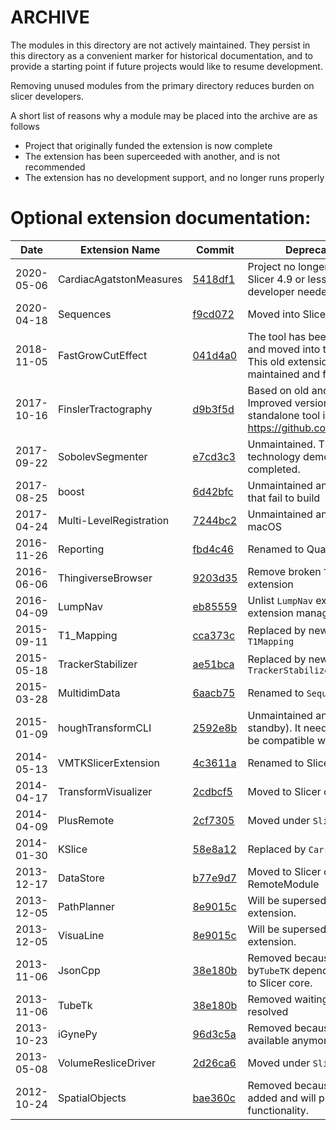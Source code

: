 # ARCHIVE

The modules in this directory are not actively maintained. They
persist in this directory as a convenient marker for historical
documentation, and to provide a starting point if future
projects would like to resume development.

Removing unused modules from the primary directory reduces
burden on slicer developers.

A short list of reasons why a module may be placed into
the archive are as follows

- Project that originally funded the extension is now complete
- The extension has been superceeded with another, and is not recommended
- The extension has no development support, and no longer runs properly

# Optional extension documentation:

| Date       | Extension Name              | Commit                                                             | Deprecation reason  |
|------------|-----------------------------|--------------------------------------------------------------------|---------------------|
| 2020-05-06 | CardiacAgatstonMeasures     | [5418df1](https://github.com/Slicer/ExtensionsIndex/commit/5418df1)| Project no longer active, requires Slicer 4.9 or less features, new developer needed |
| 2020-04-18 | Sequences                   | [f9cd072](https://github.com/Slicer/ExtensionsIndex/commit/f9cd072)| Moved into Slicer core |
| 2018-11-05 | FastGrowCutEffect           | [041d4a0](https://github.com/Slicer/ExtensionsIndex/commit/041d4a0)| The tool has been greatly improved and moved into the Segment editor. This old extension has not been maintained and failed to build. |
| 2017-10-16 | FinslerTractography         | [d9b3f5d](https://github.com/Slicer/ExtensionsIndex/commit/d9b3f5d)| Based on old and obsolete code. Improved version available as a standalone tool in https://github.com/tomdelahaije/fcm |
| 2017-09-22 | SobolevSegmenter            | [e7cd3c3](https://github.com/Slicer/ExtensionsIndex/commit/e7cd3c3)| Unmaintained. This was a technology demo that was never completed. |
| 2017-08-25 | boost                       | [6d42bfc](https://github.com/Slicer/ExtensionsIndex/commit/6d42bfc)| Unmaintained and unused extension that fail to build |
| 2017-04-24 | Multi-LevelRegistration     | [7244bc2](https://github.com/Slicer/ExtensionsIndex/commit/7244bc2)| Unmaintained and failed to build on macOS |
| 2016-11-26 | Reporting                   | [fbd4c46](https://github.com/Slicer/ExtensionsIndex/commit/fbd4c46)| Renamed to QuantitativeReporting |
| 2016-06-06 | ThingiverseBrowser          | [9203d35](https://github.com/Slicer/ExtensionsIndex/commit/9203d35)| Remove broken `ThingiverseBrowser` extension |
| 2016-04-09 | LumpNav                     | [eb85559](https://github.com/Slicer/ExtensionsIndex/commit/eb85559)| Unlist `LumpNav` extension from the extension manager |
| 2015-09-11 | T1_Mapping                  | [cca373c](https://github.com/Slicer/ExtensionsIndex/commit/cca373c)| Replaced by new extension `T1Mapping` |
| 2015-05-18 | TrackerStabilizer           | [ae51bca](https://github.com/Slicer/ExtensionsIndex/commit/ae51bca)| Replaced by new extension `Slicer-TrackerStabilizer` |
| 2015-03-28 | MultidimData                | [6aacb75](https://github.com/Slicer/ExtensionsIndex/commit/6aacb75)| Renamed to `Sequences` |
| 2015-01-09 | houghTransformCLI           | [2592e8b](https://github.com/Slicer/ExtensionsIndex/commit/2592e8b)| Unmaintained and unused (iGyne on standby). It needs to be updated to be compatible with VTK6. |
| 2014-05-13 | VMTKSlicerExtension         | [4c3611a](https://github.com/Slicer/ExtensionsIndex/commit/4c3611a)| Renamed to SlicerVMTK |
| 2014-04-17 | TransformVisualizer         | [2cdbcf5](https://github.com/Slicer/ExtensionsIndex/commit/2cdbcf5)| Moved to Slicer core |
| 2014-04-09 | PlusRemote                  | [2cf7305](https://github.com/Slicer/ExtensionsIndex/commit/2cf7305)| Moved under `SlicerIGT` extension |
| 2014-01-30 | KSlice                      | [58e8a12](https://github.com/Slicer/ExtensionsIndex/commit/58e8a12)| Replaced by `CarreraSlice` |
| 2013-12-17 | DataStore                   | [b77e9d7](https://github.com/Slicer/ExtensionsIndex/commit/b77e9d7)| Moved to Slicer core as a RemoteModule |
| 2013-12-05 | PathPlanner                 | [8e9015c](https://github.com/Slicer/ExtensionsIndex/commit/8e9015c)| Will be superseded by `PathXplorer` extension. |
| 2013-12-05 | VisuaLine                   | [8e9015c](https://github.com/Slicer/ExtensionsIndex/commit/8e9015c)| Will be superseded by `PathXplorer` extension. |
| 2013-11-06 | JsonCpp                     | [38e180b](https://github.com/Slicer/ExtensionsIndex/commit/38e180b)| Removed because it was used only by`TubeTK` dependency. Later moved to Slicer core. |
| 2013-11-06 | TubeTk                      | [38e180b](https://github.com/Slicer/ExtensionsIndex/commit/38e180b)| Removed waiting build issues are resolved |
| 2013-10-23 | iGynePy                     | [96d3c5a](https://github.com/Slicer/ExtensionsIndex/commit/96d3c5a)| Removed because source code not available anymore |
| 2013-05-08 | VolumeResliceDriver         | [2d26ca6](https://github.com/Slicer/ExtensionsIndex/commit/2d26ca6)| Moved under `SlicerIGT` extension |
| 2012-10-24 | SpatialObjects              | [bae360c](https://github.com/Slicer/ExtensionsIndex/commit/bae360c)| Removed because `TubeTK` will be added and will provide the functionality. |
